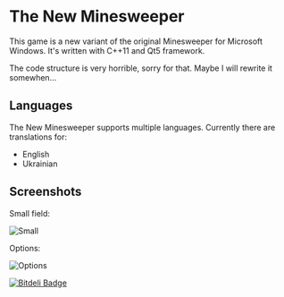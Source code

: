 The New Minesweeper
===========

This game is a new variant of the original Minesweeper for Microsoft Windows. It's written with C++11 and Qt5 framework.

The code structure is very horrible, sorry for that.  Maybe I will rewrite it somewhen... 


Languages
-----------

The New Minesweeper supports multiple languages.
Currently there are translations for:
  - English
  - Ukrainian

Screenshots 
-----------

Small field:

![Small](screenshots/small.png "Small")


Options:

![Options](screenshots/options.png "Options")


[![Bitdeli Badge](https://d2weczhvl823v0.cloudfront.net/sochka/minesweeper/trend.png)](https://bitdeli.com/free "Bitdeli Badge")

